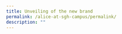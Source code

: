 ```yaml
---
title: Unveiling of the new brand
permalink: /alice-at-sgh-campus/permalink/
description: ""
---
```

